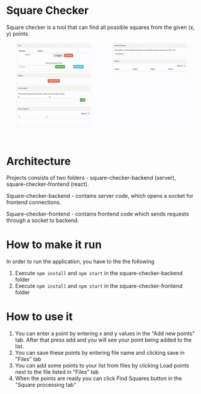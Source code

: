# Square Checker

Square checker is a tool that can find all possible squares from the given (x, y) points.

![alt text](/demo.gif)

# Architecture

Projects consists of two folders - square-checker-backend (server), square-checker-frontend (react).

Square-checker-backend - contains server code, which opens a socket for frontend connections.

Square-checker-frontend - contains frontend code which sends requests through a socket to backend.

# How to make it run

In order to run the application, you have to the the following

1. Execute `npm install` and `npm start` in the square-checker-backend folder
2. Execute `npm install` and `npm start` in the square-checker-frontend folder

# How to use it

1. You can enter a point by entering x and y values in the "Add new points" tab. After that press add and you will see your point being added to the list.
2. You can save these points by entering file name and clicking save in "Files" tab
3. You can add some points to your list from files by clicking Load points next to the file listed in "Files" tab
4. When the points are ready you can click Find Squares button in the "Square processing tab"
